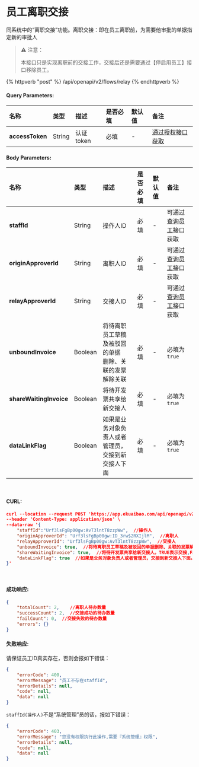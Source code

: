 # 员工离职交接

同系统中的“离职交接”功能。离职交接：即在员工离职前，为需要他审批的单据指定新的审批人

> ⚠️ 注意：
>
> 本接口只是实现离职前的交接工作，交接后还是需要通过【停启用员工】接口移除员工。

{% httpverb "post" %} /api/openapi/v2/flows/relay {% endhttpverb %}

#### Query Parameters:

| 名称             | 类型    | 描述     | 是否必填 | 默认值 | 备注 |
| :--- | :--- | :--- | :--- | :--- |:--- |
| **accessToken** | String | 认证token | 必填 | - | [通过授权接口获取](/getting-started/auth.html) |

#### Body Parameters:
| 名称                     | 类型    | 描述     | 是否必填 | 默认值 | 备注 |
| :--- | :--- | :--- | :--- | :--- | :--- |
| **staffId**             | String  | 操作人ID                                      | 必填 | - | 可通过[查询员工](/corporation/get-staff-ids.md)接口获取 |
| **originApproverId**    | String  | 离职人ID                                      | 必填 | - | 可通过[查询员工](/corporation/get-staff-ids.md)接口获取 |
| **relayApproverId**     | String  | 交接人ID                                      | 必填 | - | 可通过[查询员工](/corporation/get-staff-ids.md)接口获取 |
| **unboundInvoice**      | Boolean | 将待离职员工草稿及被驳回的单据<br>删除、关联的发票解除关联 | 必填 | - | 必填为`true` |
| **shareWaitingInvoice** | Boolean | 将待开发票共享给新交接人                         | 必填 | - | 必填为`true` |
| **dataLinkFlag**        | Boolean | 如果是业务对象负责人或者管理员，<br>交接到新交接人下面    | 必填 | - | 必填为`true` |

<br/>

#### CURL:
```json
curl --location --request POST 'https://app.ekuaibao.com/api/openapi/v2/flows/relay?accessToken=ID_3sO$Kmh3ALw:Urf3lsFgBp00gw' \
--header 'Content-Type: application/json' \
--data-raw '{
    "staffId":"Urf3lsFgBp00gw:AvT3lntT8zzpWw",  //操作人
    "originApproverId": "Urf3lsFgBp00gw:ID_3rw$2RXIjlM",  //离职人
    "relayApproverId": "Urf3lsFgBp00gw:AvT3lntT8zzpWw",  //交接人
    "unboundInvoice": true,  //将待离职员工草稿及被驳回的单据删除、关联的发票解除关联。TRUE表示交接,FALSE表示不交接  必填为true
    "shareWaitingInvoice": true,  //将待开发票共享给新交接人。TRUE表示交接,FALSE表示不交接  必填为true
    "dataLinkFlag": true  //如果是业务对象负责人或者管理员，交接到新交接人下面。TRUE表示交接,FALSE表示不交接  必填为true
}'
```
<br/>

#### 成功响应:
```json
{
    "totalCount": 2,    //离职人待办数量
    "successCount": 2,  //交接成功的待办数量
    "failCount": 0,  //交接失败的待办数量
    "errors": {}
}
```

#### 失败响应:
请保证员工ID真实存在，否则会报如下错误：
```json
{
    "errorCode": 400,
    "errorMessage": "员工不存在staffId",
    "errorDetails": null,
    "code": null,
    "data": null
}
```
`staffId(操作人)`不是“系统管理”员的话，报如下错误：
```json
{
    "errorCode": 403,
    "errorMessage": "您没有权限执行此操作,需要『系统管理』权限",
    "errorDetails": null,
    "code": null,
    "data": null
}
```